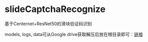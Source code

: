 # slideCaptchaRecognize
基于Centernet+ResNet50的滑块验证码识别


models, logs, data可从Google drive获取解压后放在根目录即可：<a href="https://drive.google.com/file/d/1GwHdYhN7WVZl-XYELq0pPAQu1cB-yXds/view?usp=sharing">链接</a>
